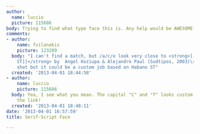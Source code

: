 ```yaml
---
author:
  name: luccio
  picture: 115686
body: Trying to find what type face this is. Any help would be AWESOME-SAUCE!
comments:
- author:
    name: fvilanakis
    picture: 123289
  body: "I can't find a match, but /a/c/e look very close to <strong>[[http://www.findmyfont.com/index.php/fonts/font-preview?fset=Sudtipos&ffam=HabanoST%20-%20Regular&fid=34e6550c610b00f0bd39f9d36993a4ff&fsize=60&text=Caracter&fit=1|Habano
    ST]]</strong> by  Angel Koziupa & Alejandro Paul (Sudtipos, 2003)\r\nIt's a long
    shot but it could be a custom job based on Habano ST"
  created: '2013-04-01 18:44:58'
- author:
    name: luccio
    picture: 115686
  body: Yea, I see what you mean. The capital "C" and "T" looks custom. Thanks for
    the link!
  created: '2013-04-01 18:48:11'
date: '2013-04-01 16:57:59'
title: Serif-Script Face

---
```

